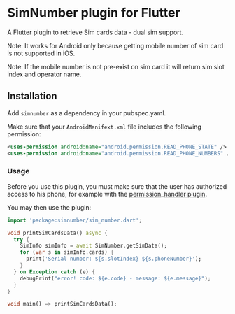 # SimNumber plugin for Flutter

A Flutter plugin to retrieve Sim cards data - dual sim support.

Note: It works for Android only because getting mobile number of sim card is not supported in iOS.

Note: If the mobile number is not pre-exist on sim card it will return sim slot index and operator name.

## Installation

Add `simnumber` as a dependency in your pubspec.yaml.

Make sure that your `AndroidManifext.xml` file includes the following permission:
```xml
<uses-permission android:name="android.permission.READ_PHONE_STATE" />
<uses-permission android:name="android.permission.READ_PHONE_NUMBERS" />
```

### Usage

Before you use this plugin, you must make sure that the user has authorized access to his phone, for example with the [permission_handler plugin](https://pub.dev/packages/permission_handler).

You may then use the plugin:
``` dart
import 'package:simnumber/sim_number.dart';

void printSimCardsData() async {
  try {
    SimInfo simInfo = await SimNumber.getSimData();
    for (var s in simInfo.cards) {
      print('Serial number: ${s.slotIndex} ${s.phoneNumber}');
    }
  } on Exception catch (e) {
    debugPrint("error! code: ${e.code} - message: ${e.message}");
  }
}

void main() => printSimCardsData();
```
